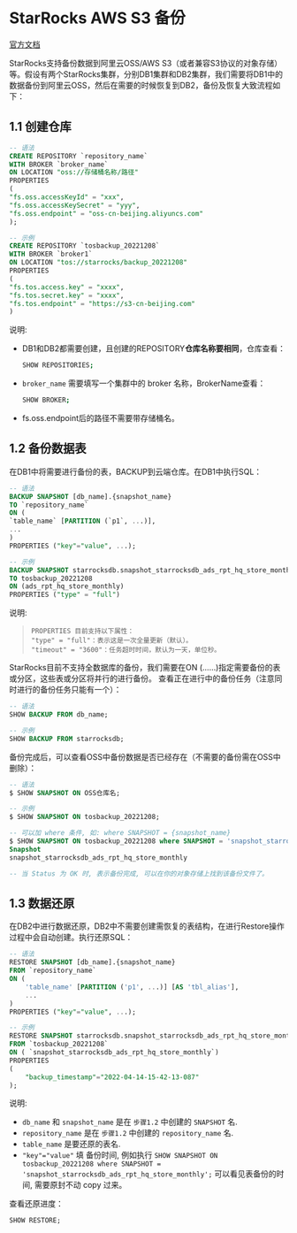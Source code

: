 





# StarRocks AWS S3 备份

[官方文档](https://docs.starrocks.io/zh-cn/2.2/faq/Exporting_faq#%E9%98%BF%E9%87%8C%E4%BA%91oss%E5%A4%87%E4%BB%BD%E4%B8%8E%E8%BF%98%E5%8E%9F)

StarRocks支持备份数据到阿里云OSS/AWS S3（或者兼容S3协议的对象存储）等。假设有两个StarRocks集群，分别DB1集群和DB2集群，我们需要将DB1中的数据备份到阿里云OSS，然后在需要的时候恢复到DB2，备份及恢复大致流程如下：

## 1.1 创建仓库

```sql
-- 语法
CREATE REPOSITORY `repository_name` 
WITH BROKER `broker_name`
ON LOCATION "oss://存储桶名称/路径"
PROPERTIES
(
"fs.oss.accessKeyId" = "xxx",
"fs.oss.accessKeySecret" = "yyy",
"fs.oss.endpoint" = "oss-cn-beijing.aliyuncs.com"
);

-- 示例
CREATE REPOSITORY `tosbackup_20221208` 
WITH BROKER `broker1`
ON LOCATION "tos://starrocks/backup_20221208"
PROPERTIES
(
"fs.tos.access.key" = "xxxx",
"fs.tos.secret.key" = "xxxx",
"fs.tos.endpoint" = "https://s3-cn-beijing.com"
)

```

说明:

- DB1和DB2都需要创建，且创建的REPOSITORY**仓库名称要相同**，仓库查看：

  ```bash
  SHOW REPOSITORIES;
  ```

- `broker_name` 需要填写一个集群中的 broker 名称，BrokerName查看：

  ```bash
  SHOW BROKER;
  ```

- fs.oss.endpoint后的路径不需要带存储桶名。

## 1.2 备份数据表

在DB1中将需要进行备份的表，BACKUP到云端仓库。在DB1中执行SQL：

```sql
-- 语法
BACKUP SNAPSHOT [db_name].{snapshot_name}
TO `repository_name`
ON (
`table_name` [PARTITION (`p1`, ...)],
...
)
PROPERTIES ("key"="value", ...);

-- 示例
BACKUP SNAPSHOT starrocksdb.snapshot_starrocksdb_ads_rpt_hq_store_monthly
TO tosbackup_20221208
ON (ads_rpt_hq_store_monthly)
PROPERTIES ("type" = "full")
```

说明:

> ```plaintext
> PROPERTIES 目前支持以下属性：
> "type" = "full"：表示这是一次全量更新（默认）。
> "timeout" = "3600"：任务超时时间，默认为一天，单位秒。
> ```

StarRocks目前不支持全数据库的备份，我们需要在ON (……)指定需要备份的表或分区，这些表或分区将并行的进行备份。 查看正在进行中的备份任务（注意同时进行的备份任务只能有一个）：

```sql
-- 语法
SHOW BACKUP FROM db_name;

-- 示例
SHOW BACKUP FROM starrocksdb;
```

备份完成后，可以查看OSS中备份数据是否已经存在（不需要的备份需在OSS中删除）：

```sql
-- 语法
$ SHOW SNAPSHOT ON OSS仓库名; 

-- 示例
$ SHOW SNAPSHOT ON tosbackup_20221208; 

-- 可以加 where 条件, 如: where SNAPSHOT = {snapshot_name}
$ SHOW SNAPSHOT ON tosbackup_20221208 where SNAPSHOT = 'snapshot_starrocksdb_ads_rpt_hq_store_monthly';
Snapshot																				Timestamp		Status
snapshot_starrocksdb_ads_rpt_hq_store_monthly								ERROR: no snapshot

-- 当 Status 为 OK 时, 表示备份完成, 可以在你的对象存储上找到该备份文件了。
```

## 1.3 数据还原

在DB2中进行数据还原，DB2中不需要创建需恢复的表结构，在进行Restore操作过程中会自动创建。执行还原SQL：

```sql
-- 语法
RESTORE SNAPSHOT [db_name].{snapshot_name}
FROM `repository_name`
ON (
    'table_name' [PARTITION ('p1', ...)] [AS 'tbl_alias'],
    ...
)
PROPERTIES ("key"="value", ...);

-- 示例
RESTORE SNAPSHOT starrocksdb.snapshot_starrocksdb_ads_rpt_hq_store_monthly
FROM `tosbackup_20221208`
ON ( `snapshot_starrocksdb_ads_rpt_hq_store_monthly`) 
PROPERTIES
(
    "backup_timestamp"="2022-04-14-15-42-13-087"
);
```

说明:

- `db_name` 和 `snapshot_name` 是在 `步骤1.2` 中创建的 `SNAPSHOT` 名.
- `repository_name` 是在 `步骤1.2` 中创建的 `repository_name` 名.
- `table_name` 是要还原的表名.
- `"key"="value"` 填 备份时间, 例如执行 `SHOW SNAPSHOT ON tosbackup_20221208 where SNAPSHOT = 'snapshot_starrocksdb_ads_rpt_hq_store_monthly';` 可以看见表备份的时间, 需要原封不动 copy 过来。

查看还原进度：

```sql
SHOW RESTORE;
```





